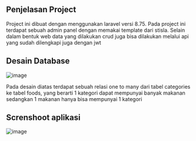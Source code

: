 ## Penjelasan Project

Project ini dibuat dengan menggunakan laravel versi 8.75. Pada project ini terdapat sebuah admin panel dengan memakai template dari stisla. Selain dalam bentuk web data yang dilakukan crud juga bisa dilakukan melalui api yang sudah dilengkapi juga dengan jwt

## Desain Database

![image](https://user-images.githubusercontent.com/71616287/213870615-ca4f915b-98a1-4141-8b03-f0eb8b5101ed.png)

Pada desain diatas terdapat sebuah relasi one to many dari tabel categories ke tabel foods, yang berarti 1 kategori dapat mempunyai banyak makanan sedangkan 1 makanan hanya bisa mempunyai 1 kategori

## Screnshoot aplikasi

![image](https://user-images.githubusercontent.com/71616287/213870750-85960db4-e430-47cc-a880-c957bc6b36ea.png)  
